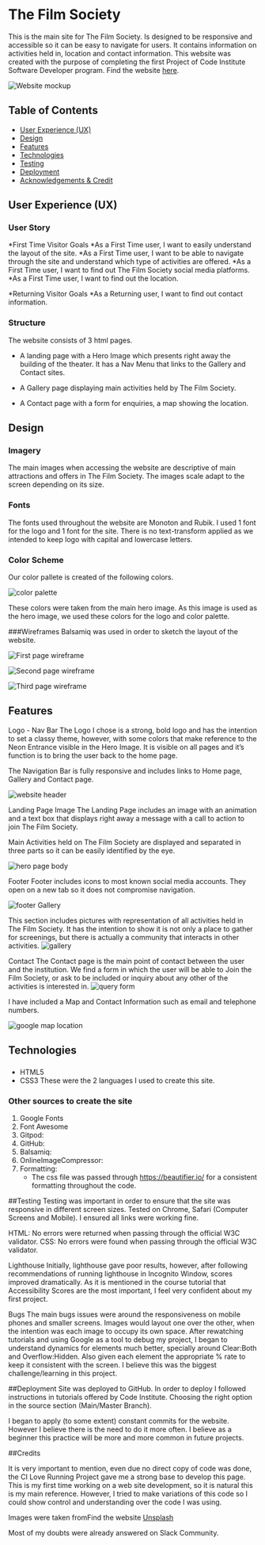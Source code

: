 # The Film Society

This is the main site for The Film Society. Is designed to be responsive and accessible so it can be easy to navigate for users. It contains information on activities held in, location and contact information.
This website was created with the purpose of completing the first Project of Code Institute Software Developer program.
Find the  website [here](https://moscarellar.github.io/moscarellar-filmsociety-raymundo).

![Website mockup](README-docs/mockup.JPG)

## Table of Contents

* [User Experience (UX)](#User-Experience-(UX))
* [Design](#Design)
* [Features](#Features)
* [Technologies](#technologies)
* [Testing](#Testing)
* [Deployment](#Deployment)
* [Acknowledgements & Credit](#Credits)

## User Experience (UX)

### User Story
*First Time Visitor Goals 
*As a First Time user, I want to easily understand the layout of the site. 
*As a First Time user, I want to be able to navigate through the site and understand which type of activities are offered. 
*As a First Time user, I want to find out The Film Society social media platforms. 
*As a First Time user, I want to find out the location.

*Returning Visitor Goals 
*As a Returning user, I want to find out contact information. 

### Structure

The website consists of 3 html pages.

* A landing page with a Hero Image which presents right away the building of the theater. It has a Nav Menu that links to the Gallery and Contact sites.

* A Gallery page displaying main activities held by The Film Society.

* A Contact page with a form for enquiries, a map showing the location.

## Design

### Imagery 
The main images when accessing the website are descriptive of main attractions and offers in The Film Society. The images scale adapt to the screen depending on its size.
### Fonts
The fonts used throughout the website are Monoton and Rubik. 
I used 1 font for the logo and 1 font for the site. There is no text-transform applied as we intended to keep logo with capital and lowercase letters.

### Color Scheme
Our color pallete is created of the following colors. 

![color palette](README-docs/color-scheme.JPG)

These colors were taken from the main hero image. As this image is used as the hero image, we used these colors for the logo and color palette.

###Wireframes
Balsamiq was used in order to sketch the layout of the website.

![First page wireframe](README-docs/first-page.png)

![Second page wireframe](README-docs/second-page.png)

![Third page wireframe](README-docs/third-page.png)

## Features

Logo - Nav Bar
The Logo I chose is a strong, bold logo and has the intention to set a classy theme, however, with some colors that make reference to the Neon Entrance visible in the Hero Image. It is visible on all pages and it’s function is to bring the user back to the home page.

The Navigation Bar is fully responsive and includes links to Home page, Gallery and Contact page.

![website header](README-docs/header.JPG)

Landing Page Image
The Landing Page includes an image with an animation and a text box that displays right away a message with a call to action to join The Film Society. 

Main Activities held on The Film Society are displayed and separated in three parts so it can be easily identified by the eye.

![hero page body](README-docs/hero-body.JPG)
 
Footer
Footer includes icons to most known social media accounts. They open on a new tab so it does not compromise navigation. 

![footer](README-docs/footer.JPG)
Gallery 

This section includes pictures with representation of all activities held in The Film Society. It has the intention to show it is not only a place to gather for screenings, but there is actually a community that interacts in other activities.
![gallery](README-docs/gallery.JPG)

Contact
The Contact page is the main point of contact between the user and the institution. We find a form in which the user will be able to Join the Film Society, or ask to be included or inquiry about any other of the activities is interested in.
![query form](README-docs/query-form.JPG)

I have included a Map and Contact Information such as email and telephone numbers.

![google map location](README-docs/map-location.JPG)

## Technologies

### 
* HTML5
* CSS3
These were the 2 languages I used to create this site.

### Other sources to create the site

1. Google Fonts
2. Font Awesome
3. Gitpod:
 4. GitHub:
 5. Balsamiq:
 6. OnlineImageCompressor:
 7. Formatting:
    * The css file was passed through https://beautifier.io/ for a consistent formatting throughout the code. 

##Testing
Testing was important in order to ensure that the site was responsive in different screen sizes. Tested on Chrome, Safari (Computer Screens and Mobile). 
I ensured all links were working fine.

HTML: No errors were returned when passing through the official W3C validator. 
CSS: No errors were found when passing through the official W3C validator.

Lighthouse
Initially, lighthouse gave poor results, however, after following recommendations of running lighthouse in Incognito Window, scores improved dramatically. As it is mentioned in the course tutorial that Accessibility Scores are the most important, I feel very confident about my first project.

Bugs
The main bugs issues were around the responsiveness on mobile phones and smaller screens. Images would layout one over the other, when the intention was each image to occupy its own space. 
After rewatching tutorials and using Google as a tool to debug my project, I began to understand dynamics for elements much better, specially around Clear:Both and Overflow:Hidden. Also given each element the appropriate % rate to keep it consistent with the screen. I believe this was the biggest challenge/learning in this project.

##Deployment
Site was deployed to GitHub.
In order to deploy I followed instructions in tutorials offered by Code Institute. Choosing the right option in the source section (Main/Master Branch).

I began to apply (to some extent) constant commits for the website. However I believe there is the need to do it more often. I believe as a beginner this practice will be more and more common in future projects.

##Credits

It is very important to mention, even due no direct copy of code was done, the CI Love Running Project gave me a strong base to develop this page. This is my first time working on a web site development, so it is natural this is my main reference. However, I tried to make variations of this code so I could show control and understanding over the code I was using.

Images were taken fromFind the  website [Unsplash](https://unsplash.com)

Most of my doubts were already answered on Slack Community.
